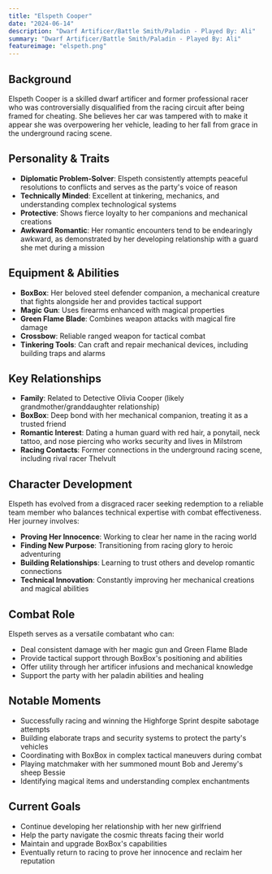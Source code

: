 ```yaml
---
title: "Elspeth Cooper"
date: "2024-06-14"
description: "Dwarf Artificer/Battle Smith/Paladin - Played By: Ali"
summary: "Dwarf Artificer/Battle Smith/Paladin - Played By: Ali"
featureimage: "elspeth.png"
---
```


## Background
Elspeth Cooper is a skilled dwarf artificer and former professional racer who was controversially disqualified from the racing circuit after being framed for cheating. She believes her car was tampered with to make it appear she was overpowering her vehicle, leading to her fall from grace in the underground racing scene.

## Personality & Traits
- **Diplomatic Problem-Solver**: Elspeth consistently attempts peaceful resolutions to conflicts and serves as the party's voice of reason
- **Technically Minded**: Excellent at tinkering, mechanics, and understanding complex technological systems
- **Protective**: Shows fierce loyalty to her companions and mechanical creations
- **Awkward Romantic**: Her romantic encounters tend to be endearingly awkward, as demonstrated by her developing relationship with a guard she met during a mission

## Equipment & Abilities
- **BoxBox**: Her beloved steel defender companion, a mechanical creature that fights alongside her and provides tactical support
- **Magic Gun**: Uses firearms enhanced with magical properties
- **Green Flame Blade**: Combines weapon attacks with magical fire damage
- **Crossbow**: Reliable ranged weapon for tactical combat
- **Tinkering Tools**: Can craft and repair mechanical devices, including building traps and alarms

## Key Relationships
- **Family**: Related to Detective Olivia Cooper (likely grandmother/granddaughter relationship)
- **BoxBox**: Deep bond with her mechanical companion, treating it as a trusted friend
- **Romantic Interest**: Dating a human guard with red hair, a ponytail, neck tattoo, and nose piercing who works security and lives in Milstrom
- **Racing Contacts**: Former connections in the underground racing scene, including rival racer Thelvult

## Character Development
Elspeth has evolved from a disgraced racer seeking redemption to a reliable team member who balances technical expertise with combat effectiveness. Her journey involves:
- **Proving Her Innocence**: Working to clear her name in the racing world
- **Finding New Purpose**: Transitioning from racing glory to heroic adventuring
- **Building Relationships**: Learning to trust others and develop romantic connections
- **Technical Innovation**: Constantly improving her mechanical creations and magical abilities

## Combat Role
Elspeth serves as a versatile combatant who can:
- Deal consistent damage with her magic gun and Green Flame Blade
- Provide tactical support through BoxBox's positioning and abilities
- Offer utility through her artificer infusions and mechanical knowledge
- Support the party with her paladin abilities and healing

## Notable Moments
- Successfully racing and winning the Highforge Sprint despite sabotage attempts
- Building elaborate traps and security systems to protect the party's vehicles
- Coordinating with BoxBox in complex tactical maneuvers during combat
- Playing matchmaker with her summoned mount Bob and Jeremy's sheep Bessie
- Identifying magical items and understanding complex enchantments

## Current Goals
- Continue developing her relationship with her new girlfriend
- Help the party navigate the cosmic threats facing their world
- Maintain and upgrade BoxBox's capabilities
- Eventually return to racing to prove her innocence and reclaim her reputation